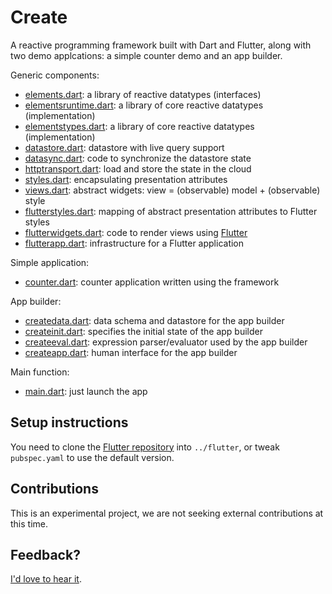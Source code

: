 # Create

A reactive programming framework built with Dart and Flutter,
along with two demo applcations: a simple counter demo and an app builder.

Generic components:
- [elements.dart](https://github.com/domokit/create/blob/master/lib/elements.dart):
  a library of reactive datatypes (interfaces)
- [elementsruntime.dart](https://github.com/domokit/create/blob/master/lib/elementsruntime.dart):
  a library of core reactive datatypes (implementation)
- [elementstypes.dart](https://github.com/domokit/create/blob/master/lib/elementstypes.dart):
  a library of core reactive datatypes (implementation)
- [datastore.dart](https://github.com/domokit/create/blob/master/lib/datastore.dart):
  datastore with live query support
- [datasync.dart](https://github.com/domokit/create/blob/master/lib/datasync.dart):
  code to synchronize the datastore state
- [httptransport.dart](https://github.com/domokit/create/blob/master/lib/httptransport.dart):
  load and store the state in the cloud
- [styles.dart](https://github.com/domokit/create/blob/master/lib/styles_generated.dart):
  encapsulating presentation attributes
- [views.dart](https://github.com/domokit/create/blob/master/lib/views.dart):
  abstract widgets: view = (observable) model + (observable) style
- [flutterstyles.dart](https://github.com/domokit/create/blob/master/lib/flutterstyles.dart):
  mapping of abstract presentation attributes to Flutter styles
- [flutterwidgets.dart](https://github.com/domokit/create/blob/master/lib/flutterwidgets.dart):
  code to render views using [Flutter](http://flutter.io)
- [flutterapp.dart](https://github.com/domokit/create/blob/master/lib/flutterapp.dart):
  infrastructure for a Flutter application

Simple application:
- [counter.dart](https://github.com/domokit/create/blob/master/lib/counter.dart):
  counter application written using the framework

App builder:
- [createdata.dart](https://github.com/domokit/create/blob/master/lib/createdata.dart):
  data schema and datastore for the app builder
- [createinit.dart](https://github.com/domokit/create/blob/master/lib/createinit.dart):
  specifies the initial state of the app builder
- [createeval.dart](https://github.com/domokit/create/blob/master/lib/createeval.dart):
  expression parser/evaluator used by the app builder
- [createapp.dart](https://github.com/domokit/create/blob/master/lib/createapp.dart):
  human interface for the app builder

Main function:
- [main.dart](https://github.com/domokit/create/blob/master/lib/main.dart):
  just launch the app

## Setup instructions

You need to clone the [Flutter repository](https://github.com/flutter/flutter) into
`../flutter`, or tweak `pubspec.yaml` to use the default version.

## Contributions

This is an experimental project, we are not seeking external contributions
at this time.

## Feedback?

[I'd love to hear it](mailto:dynin@google.com).
